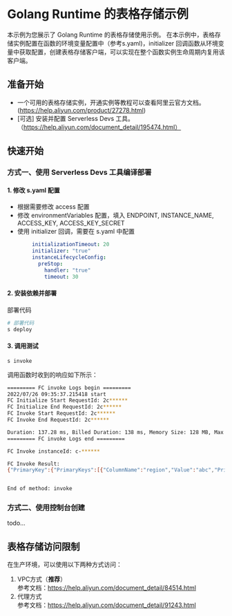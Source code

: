 # Golang Runtime 的表格存储示例
本示例为您展示了 Golang Runtime 的表格存储使用示例。
在本示例中，表格存储实例配置在函数的环境变量配置中（参考s.yaml)，initializer 回调函数从环境变量中获取配置，创建表格存储客户端，可以实现在整个函数实例生命周期内复用该客户端。

## 准备开始
- 一个可用的表格存储实例，开通实例等教程可以查看阿里云官方文档。(https://help.aliyun.com/product/27278.html)
- [可选] 安装并配置 Serverless Devs 工具。（https://help.aliyun.com/document_detail/195474.html）


## 快速开始
### 方式一、使用 Serverless Devs 工具编译部署

#### 1. 修改 s.yaml 配置
- 根据需要修改 access 配置
- 修改 environmentVariables 配置，填入 ENDPOINT, INSTANCE_NAME, ACCESS_KEY, ACCESS_KEY_SECRET
- 使用 initializer 回调，需要在 s.yaml 中配置

```yaml
        initializationTimeout: 20
        initializer: "true"
        instanceLifecycleConfig:
          preStop:
            handler: "true"
            timeout: 30
```

#### 2. 安装依赖并部署

部署代码
```bash
# 部署代码
s deploy
```

#### 3. 调用测试

```shell
s invoke
```

调用函数时收到的响应如下所示：

```bash
========= FC invoke Logs begin =========
2022/07/26 09:35:37.215418 start
FC Initialize Start RequestId: 2c******
FC Initialize End RequestId: 2c******
FC Invoke Start RequestId: 2c******
FC Invoke End RequestId: 2c******

Duration: 137.28 ms, Billed Duration: 138 ms, Memory Size: 128 MB, Max Memory Used: 19.82 MB
========= FC invoke Logs end =========

FC Invoke instanceId: c-******

FC Invoke Result:
{"PrimaryKey":{"PrimaryKeys":[{"ColumnName":"region","Value":"abc","PrimaryKeyOption":0},{"ColumnName":"id","Value":1,"PrimaryKeyOption":0}]},"Columns":[{"ColumnName":"age","Value":"20","Timestamp":1657531733801},{"ColumnName":"home","Value":"北京","Timestamp":1657618107569},{"ColumnName":"name","Value":"张三","Timestamp":1657531733801}],"ConsumedCapacityUnit":{"Read":1,"Write":0},"RequestId":"0005e4b2-05df-963c-69ef-700b9c940bae"}


End of method: invoke
```

### 方式二、使用控制台创建
todo...


## 表格存储访问限制

在生产环境，可以使用以下两种方式访问：

1. VPC方式（**推荐**） <br>
   参考文档：https://help.aliyun.com/document_detail/84514.html
2. 代理方式<br>
   参考文档：https://help.aliyun.com/document_detail/91243.html
